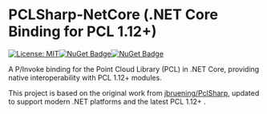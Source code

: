 # PCLSharp-NetCore (.NET Core Binding for PCL 1.12+)

[![License: MIT](https://img.shields.io/badge/License-MIT-blue.svg)](LICENSE)[![NuGet Badge](https://img.shields.io/badge/nuget-PclSharp-brightgreen?labelColor=808080)](https://www.nuget.org/packages/T_PclSharp1.12.1_winx64)[![NuGet Badge](https://img.shields.io/badge/nuget-PclSharpVis-brightgreen?labelColor=808080)](https://www.nuget.org/packages/T_PclSharp_Vis1.12.1_winx64)

A P/Invoke binding for the Point Cloud Library (PCL) in .NET Core, providing native interoperability with PCL 1.12+ modules.

This project is based on the original work from [jbruening/PclSharp](https://github.com/jbruening/PclSharp), updated to support modern .NET platforms and the latest PCL 1.12+ .
